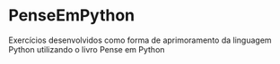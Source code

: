 # PenseEmPython
Exercícios desenvolvidos como forma de aprimoramento da linguagem Python utilizando o livro Pense em Python
